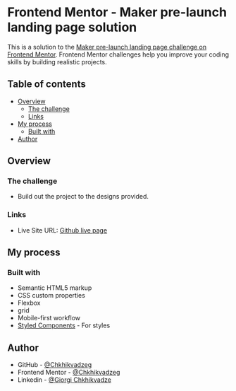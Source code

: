 # Frontend Mentor - Maker pre-launch landing page solution

This is a solution to the [Maker pre-launch landing page challenge on Frontend Mentor](https://www.frontendmentor.io/challenges/maker-prelaunch-landing-page-WVZIJtKLd). Frontend Mentor challenges help you improve your coding skills by building realistic projects.

## Table of contents

- [Overview](#overview)
  - [The challenge](#the-challenge)
  - [Links](#links)
- [My process](#my-process)
  - [Built with](#built-with)
- [Author](#author)


## Overview

### The challenge

- Build out the project to the designs provided.

### Links

- Live Site URL: [Github live page](https://chkhikvadzeg.github.io/skilled-elearning-landing-page/)

## My process

### Built with

- Semantic HTML5 markup
- CSS custom properties
- Flexbox
- grid
- Mobile-first workflow
- [Styled Components](https://styled-components.com/) - For styles

## Author

- GitHub - [@Chkhikvadzeg](https://github.com/Chkhikvadzeg)
- Frontend Mentor - [@Chkhikvadzeg](https://www.frontendmentor.io/profile/Chkhikvadzeg)
- Linkedin - [@Giorgi Chkhikvadze](https://www.linkedin.com/in/giorgi-chkhikvadze-3b4316241/)
